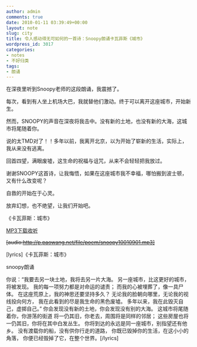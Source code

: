 ```yaml
---
author: admin
comments: true
date: 2010-01-11 03:39:49+00:00
layout: note
slug: city
title: 令人感动得无可如何的一首诗：Snoopy朗诵卡瓦菲斯《城市》
wordpress_id: 3017
categories:
- notes
- 不好归类
tags:
- 朗诵
---
```


在深夜里听到Snoopy老师的这段朗诵，我震撼了。

每次，看到有人坐上机场大巴，我就替他们激动。终于可以离开这座城市，开始新生。

然而，SNOOPY的声音在深夜将我击中。没有新的土地，也没有新的大海，这城市将尾随着你。

说的太TMD对了！！多年以前，我离开北京，以为开始了崭新的生活，实际上，我从来没有逃离。

回首四望，满眼废墟，这生命的祝福与诅咒，从来不会轻轻把我放过。

谢谢SNOOPY这首诗，让我悔悟，如果在这座城市我不幸福，哪怕搬到波士顿，又有什么改变呢？

自救的开始在于心灵。

放弃幻想，也不绝望，让我们开始吧。

《卡瓦菲斯：城市》

[MP3下载收听](http://p.paowang.net/file/poem/snoopy10010901.mp3)

<del>[audio:http://p.paowang.net/file/poem/snoopy10010901.mp3]</del>

[lyrics]《卡瓦菲斯：城市》

snoopy朗诵

你说：“我要去另一块土地，我将去另一片大海。
另一座城市，比这更好的城市，将被发现。
我的每一项努力都是对命运的谴责；
而我的心被埋葬了，像一具尸体。
在这座荒原上，我的神思还要坚持多久？
无论我的脸朝向哪里，无论我的视线投向何方，
我在此看到的尽是我生命的黑色废墟。
多年以来，我在此毁灭自己，虚掷自己。”
你会发现没有新的土地，你会发现没有别的大海。
这城市将尾随着你，你游荡的街道
将一仍其旧，你老去，周围将是同样的邻居；
这些房屋也将一仍其旧，你将在其中白发丛生。
你将到达的永远是同一座城市，别指望还有他乡。
没有渡载你的船，没有供你行走的道路，
你既已毁掉你的生活，在这小小的角落，
你便已经毁掉了它，在整个世界。[/lyrics]
